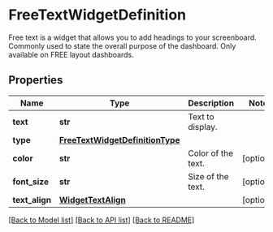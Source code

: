 # FreeTextWidgetDefinition

Free text is a widget that allows you to add headings to your screenboard. Commonly used to state the overall purpose of the dashboard. Only available on FREE layout dashboards.

## Properties
Name | Type | Description | Notes
------------ | ------------- | ------------- | -------------
**text** | **str** | Text to display. | 
**type** | [**FreeTextWidgetDefinitionType**](FreeTextWidgetDefinitionType.md) |  | 
**color** | **str** | Color of the text. | [optional] 
**font_size** | **str** | Size of the text. | [optional] 
**text_align** | [**WidgetTextAlign**](WidgetTextAlign.md) |  | [optional] 

[[Back to Model list]](README.md#documentation-for-models) [[Back to API list]](README.md#documentation-for-api-endpoints) [[Back to README]](README.md)


